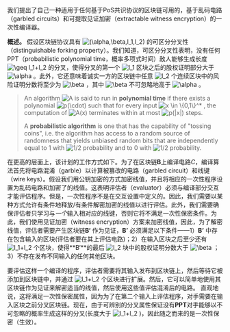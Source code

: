 我们提出了自己一种适用于任何基于PoS共识协议的区块链可用的，基于乱码电路（garbled circuits）和可提取见证加密（extractable witness encryption）的一次性编译器。

**概述。**  假设区块链协议具有 <img src="https://www.zhihu.com/equation?tex=(\alpha,\beta,l_1,l_2)" alt="(\alpha,\beta,l_1,l_2)" class="ee_img tr_noresize" eeimg="1"> 的可区分分叉性（distinguishable forking property）。我们知道，可区分分叉性表明，没有任何PPT（probabilistic polynomial time，概率多项式时间）敌人能够生成长度 <img src="https://www.zhihu.com/equation?tex=\geq l_1+l_2" alt="\geq l_1+l_2" class="ee_img tr_noresize" eeimg="1"> 的分叉，使得分叉的第一个 <img src="https://www.zhihu.com/equation?tex=l_1" alt="l_1" class="ee_img tr_noresize" eeimg="1"> 区块之后的股权证明部分大于 <img src="https://www.zhihu.com/equation?tex=\alpha" alt="\alpha" class="ee_img tr_noresize" eeimg="1"> 。此外，它还意味着诚实一方的区块链中任意 <img src="https://www.zhihu.com/equation?tex=l_2" alt="l_2" class="ee_img tr_noresize" eeimg="1"> 个连续区块中的风险证明分数将至少为 <img src="https://www.zhihu.com/equation?tex=\beta" alt="\beta" class="ee_img tr_noresize" eeimg="1"> ，其中 <img src="https://www.zhihu.com/equation?tex=\beta" alt="\beta" class="ee_img tr_noresize" eeimg="1"> 不可忽略地高于 <img src="https://www.zhihu.com/equation?tex=\alpha" alt="\alpha" class="ee_img tr_noresize" eeimg="1"> 。

>An algorithm  <img src="https://www.zhihu.com/equation?tex=A" alt="A" class="ee_img tr_noresize" eeimg="1">  is said to run in **polynomial time** if there exists a polynomial  <img src="https://www.zhihu.com/equation?tex=p(\cdot)" alt="p(\cdot)" class="ee_img tr_noresize" eeimg="1">  such that for every input  <img src="https://www.zhihu.com/equation?tex=x \in \{0,1\}^*" alt="x \in \{0,1\}^*" class="ee_img tr_noresize" eeimg="1"> , the computation of  <img src="https://www.zhihu.com/equation?tex=A(x)" alt="A(x)" class="ee_img tr_noresize" eeimg="1">  terminates within at most  <img src="https://www.zhihu.com/equation?tex=p(|x|)" alt="p(|x|)" class="ee_img tr_noresize" eeimg="1">  steps.
>
>A **probabilistic algorithm** is one that has the capability of "tossing coins", i.e. the algorithm has access to a random source of randomness that yields unbiased random bits that are independently equal to 1 with  <img src="https://www.zhihu.com/equation?tex=1/2" alt="1/2" class="ee_img tr_noresize" eeimg="1">  probability and to 0 with  <img src="https://www.zhihu.com/equation?tex=1/2" alt="1/2" class="ee_img tr_noresize" eeimg="1">  probability.

在更高的层面上，该计划的工作方式如下。为了在区块链**B**上编译电路*C*，编译算法首先将电路混淆（garble）以计算被篡改的电路（garbled circuit）和线键（wire keys）。假设我们用公钥加密的方式加密线值，并且将相应的一次性程序设置为乱码电路和加密了的线值。这表明评估者（evaluator）必须与编译部分交互才能评估程序。但是，一次性程序不是在交互设置中定义的。因此，我们需要以某种方式允许有条件地释放/有条件解密加密的线值以进行评估。此外，我们需要确保评估者只学习与*一个*输入相对应的线键，否则它将不满足一次性保密条件。为此，我们使用见证加密（witness encryption）方案来加密线值，因此，为了解密线值，评估者需要产生区块链**B‘** 作为见证，**B’** 必须满足以下条件——1）**B’** 中存在包含输入的区块(评估者要在其上评估电路)；2）在输入区块之后至少还有 <img src="https://www.zhihu.com/equation?tex=l_1+l_2" alt="l_1+l_2" class="ee_img tr_noresize" eeimg="1"> 个区块，使得**B‘**的最后 <img src="https://www.zhihu.com/equation?tex=l_2" alt="l_2" class="ee_img tr_noresize" eeimg="1"> 块中的股权证明分数大于 <img src="https://www.zhihu.com/equation?tex=\beta" alt="\beta" class="ee_img tr_noresize" eeimg="1"> ；3）不存在发布不同输入的任何其他区块。

要评估这样一个编译的程序，评估者需要将其输入发布到区块链上，然后等待它被添加到区块链中，并通过 <img src="https://www.zhihu.com/equation?tex=l_1+l_2" alt="l_1+l_2" class="ee_img tr_noresize" eeimg="1"> 个区块进行扩展。然后，它可以简单地使用其区块链作为见证来解密适当的线值，然后使用这些值评估混淆后的电路。 直观地说，这将满足一次性保密属性，因为为了在第二个输入上评估程序，对手需要在输入区块之前分叉区块链。现在，由于可辨别的分叉属性保证没有**PPT**对手能够以不可忽略的概率生成这样的分叉(长度大于 <img src="https://www.zhihu.com/equation?tex=l_1+l_2" alt="l_1+l_2" class="ee_img tr_noresize" eeimg="1"> )，因此随之而来的是一次性保密（生效）。